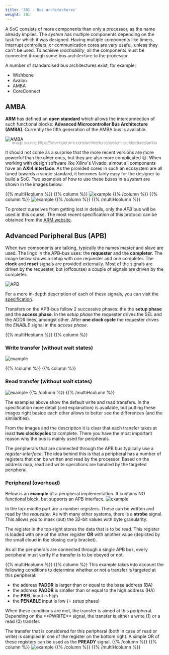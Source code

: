 ```yaml
---
title: '301 - Bus architectures'
weight: 301
---
```


A SoC consists of more components than only a processor, as the name already implies. The *system* has multiple components depending on the task for which it was designed. Having multiple components like timers, interrupt controllers, or communication cores are very useful, unless they can't be used. To achieve *reachability*, all the components must be connected through some bus architecture to the processor.

A number of standardised bus architectures exist, for example: 

* Wishbone
* Avalon
* AMBA
* CoreConnect

## AMBA

**ARM** has defined an **open standard** which allows the interconnection of such functional blocks: **Advanced Microcontroller Bus Architecture (AMBA)**. Currently the fifth generation of the AMBA bus is available.

![AMBA](https://developer.arm.com/-/media/Arm%20Developer%20Community/Images/Block%20Diagrams/updated%20AMBA%20overview%20diagram.png?h=393&w=905&hash=5E9F468F2C11760232E849C0081241D9C463BA6C)

<style>
  p.image_courtesy {
    color: #7E7E7E;
    font-size: 14px;
    font-weight: 300;
    letter-spacing: -1px;
    padding-top: 0px;
    margin-top: -20px;
    text-align: center;
  }
</style>
<p class="image_courtesy">image source: https://developer.arm.com/architectures/system-architectures/amba</p>


It should not come as a surprise that the more recent versions are more powerful than the older ones, but they are also more complicated :smiley:. When working with design software like Xilinx's Vivado, almost all components have an **AXI4 interface**. As the provided cores in such an ecosystem are all tuned towards a single standard, it becomes fairly easy for the designer to build a SoC. Two examples of how to use these buses in a *system* are shown in the images below.

{{% multiHcolumn %}}
{{% column %}}
![example](https://www.researchgate.net/profile/Milica-Jovanovic-2/publication/339325397/figure/fig1/AS:859847788597250@1582015096244/AMBA-based-system-architecture.ppm)
{{% /column %}}
{{% column %}}
![example](https://www.mouser.be/images/marketingid/2019/microsites/0/Zynq-7000BlockDiagram.png)
{{% /column %}}
{{% /multiHcolumn %}}


To protect ourselves from getting lost in details, only the *APB* bus will be used in this course. The most recent specification of this protocol can be obtained from the [ARM website](https://developer.arm.com/documentation/ihi0024/d).


## Advanced Peripheral Bus (APB)

When two components are talking, typically the names master and slave are used. The lingo in the APB-bus uses: the **requester** and the **completer**. The image below shows a setup with one requester and one completer. The **clock** and **reset** signals are provided externally. Most of the signals are driven by the requester, but (offcourse) a couple of signals are driven by the completer.

![APB](/img/300/apb.png)

For a more in-depth description of each of these signals, you can visit the [specification](https://developer.arm.com/documentation/ihi0024/d).

Transfers on the APB-bus follow 2 successive phases: the the **setup phase** and the **access phase**. In the *setup phase* the requester drives the SEL and the ADDR lines, amongst other. After **one clock cycle** the requester drives the *ENABLE* signal in the *access phase*.

{{% multiHcolumn %}}
{{% column %}}
### Write transfer (without wait states)
![example](/img/300/wavedrom_apb_write_nowait.png)
<!-- https://wavedrom.com/editor.html?%7Bsignal%3A%20%5B%0A%20%20%20%20%7B%20name%3A%20%22PCLK%22%2C%20wave%3A%20%27p...%27%20%7D%2C%0A%20%20%20%20%7B%20name%3A%20%22PSEL%22%2C%20wave%3A%20%2201.0%22%20%7D%2C%0A%20%20%20%20%7B%20name%3A%20%22PWRITE%22%2C%20wave%3A%20%2201.0%22%20%7D%2C%0A%20%20%20%20%7B%20name%3A%20%22PENABLE%22%2C%20wave%3A%20%220.10%22%20%7D%2C%0A%20%20%20%20%7B%20name%3A%20%22PADDR%22%2C%20wave%3A%20%27x3.x%27%2C%20data%3A%20%5B%22A0%22%5D%20%7D%2C%0A%20%20%20%20%7B%20name%3A%20%22PWDATA%22%2C%20wave%3A%20%27x4.x%27%2C%20data%3A%20%5B%22D0%22%5D%20%7D%2C%0A%20%20%20%20%7B%20name%3A%20%22PREADY%22%2C%20wave%3A%20%220.10%22%20%7D%2C%0A%20%20%20%20%7B%20name%3A%20%22PRDATA%22%2C%20wave%3A%20%27x...%27%2C%20data%3A%20%5B%22D0%22%5D%20%7D%2C%0A%0A%20%20%5D%2C%0A%20%20%22config%22%20%3A%20%7B%20%22hscale%22%20%3A%202%20%7D%0A%7D%0A -->
{{% /column %}}
{{% column %}}
### Read transfer (without wait states)
![example](/img/300/wavedrom_apb_read_nowait.png)
{{% /column %}}
{{% /multiHcolumn %}}

The examples above show the default write and read transfers. In the specification more detail (and explanation) is available, but putting these images right beside each other allows to better see the differences (and the similarities).

From the images and the description it is clear that each transfer takes at least **two clockcycles** to complete. There you have the most important reason why the bus is mainly used for peripherals.

The peripherals that are connected through the APB bus typically use a *register-interface*. The idea behind this is that a peripheral has a number of registers that can be written and read by the processor. Based on the address map, read and write operations are handled by the targeted peripheral.


### Peripheral (overhead)
Below is an **example** of a peripheral implementation. It contains NO functional block, but supports an APB interface.
![example](/img/300/apb_peripheral.png)

In the top-middle part are a number registers. These can be written and read by the *requester*. As with many other systems, there is a **strobe** signal. This allows you to mask (out) the 32-bit values with byte granularity.

The register in the top-right stores the data that is to be read. This register is loaded with one of the other register **OR** with another value (depicted by the small cloud in the closing curly bracket).

As all the peripherals are connected through a single APB bus, every peripheral must verify if a transfer is to be obeyed or not. 

{{% multiHcolumn %}}
{{% column %}}
This example takes into account the following conditions to determine whether or not a transfer is targeted at this peripheral:
<ul>
<li> the address <b>PADDR</b> is larger than or equal to the base address (BA)</li>
<li> the address <b>PADDR</b> is smaller than or equal to the high address (HA)</li>
<li> the <b>PSEL</b> input is high</li>
<li> the <b>PENABLE</b> input is low (= setup phase)</li>
</ul>
When these conditions are met, the transfer is aimed at this peripheral. Depending on the **PWRITE** signal, the transfer is either a write (1) or a read (0) transfer.

The transfer that is considered for this peripheral (both in case of read or write) is sampled in one of the register on the bottom right. A simple OR of these registers can be used as the **PREADY** signal.
{{% /column %}}
{{% column %}}
![example](/img/300/apb_write_sim.png)
{{% /column %}}
{{% /multiHcolumn %}}